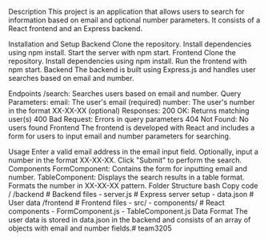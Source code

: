 Description
This project is an application that allows users to search for information based on email and optional number parameters. It consists of a React frontend and an Express backend.

Installation and Setup
Backend
Clone the repository.
Install dependencies using npm install.
Start the server with npm start.
Frontend
Clone the repository.
Install dependencies using npm install.
Run the frontend with npm start.
Backend
The backend is built using Express.js and handles user searches based on email and number.

Endpoints
/search: Searches users based on email and number.
Query Parameters:
email: The user's email (required)
number: The user's number in the format XX-XX-XX (optional)
Responses:
200 OK: Returns matching user(s)
400 Bad Request: Errors in query parameters
404 Not Found: No users found
Frontend
The frontend is developed with React and includes a form for users to input email and number parameters for searching.

Usage
Enter a valid email address in the email input field.
Optionally, input a number in the format XX-XX-XX.
Click "Submit" to perform the search.
Components
FormComponent: Contains the form for inputting email and number.
TableComponent: Displays the search results in a table format. Formats the number in XX-XX-XX pattern.
Folder Structure
bash
Copy code
/
  /backend              # Backend files
    - server.js         # Express server setup
    - data.json         # User data
  /frontend             # Frontend files
    - src/
      - components/     # React components
        - FormComponent.js
        - TableComponent.js
Data Format
The user data is stored in data.json in the backend and consists of an array of objects with email and number fields.# team3205
